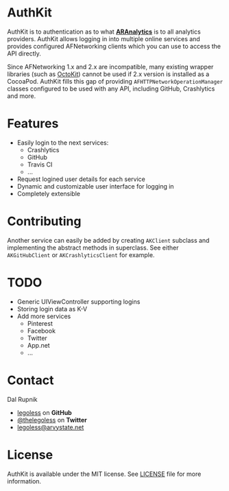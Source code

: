 AuthKit
=======

AuthKit is to authentication as to what [**ARAnalytics**](https://github.com/orta/ARAnalytics) is to all analytics providers. AuthKit allows logging in into multiple online services and provides configured AFNetworking clients which you can use to access the API directly.

Since AFNetworking 1.x and 2.x are incompatible, many existing wrapper libraries (such as [OctoKit](https://github.com/octokit/octokit.objc)) cannot be used if 2.x version is installed as a CocoaPod. AuthKit fills this gap of providing `AFHTTPNetworkOperationManager` classes configured to be used with any API, including GitHub, Crashlytics and more.

# Features

- Easily login to the next services:
  - Crashlytics
  - GitHub
  - Travis CI
  - ...
- Request logined user details for each service
- Dynamic and customizable user interface for logging in
- Completely extensible

# Contributing

Another service can easily be added by creating `AKClient` subclass and implementing the abstract methods in superclass. See either `AKGitHubClient` or `AKCrashlyticsClient` for example.

# TODO

- Generic UIViewController supporting logins
- Storing login data as K-V
- Add more services
  - Pinterest
  - Facebook
  - Twitter
  - App.net
  - ...

Contact
======

Dal Rupnik

- [legoless](https://github.com/legoless) on **GitHub**
- [@thelegoless](https://twitter.com/thelegoless) on **Twitter**
- [legoless@arvystate.net](mailto:legoless@arvystate.net)

License
======

AuthKit is available under the MIT license. See [LICENSE](https://github.com/Legoless/AuthKit/blob/master/LICENSE) file for more information.
